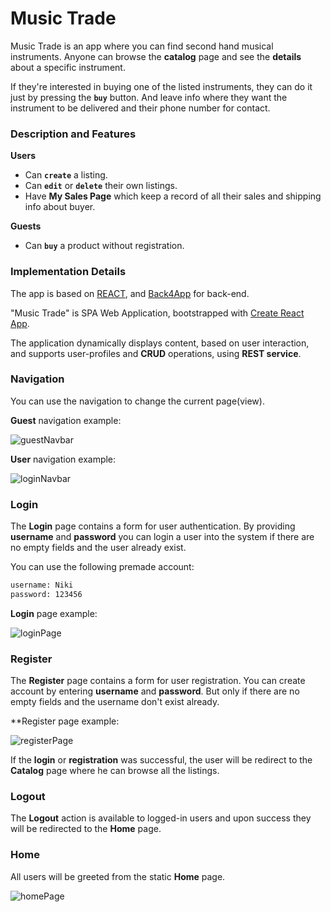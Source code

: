 # Music Trade

Music Trade is an app where you can find second hand musical instruments.
Anyone can browse the **catalog** page and see the **details** about a specific instrument.

If they're interested in buying one of the listed instruments, 
they can do it just by pressing the **`buy`** button.
And leave info where they want the instrument to be delivered and their phone number for contact.

### Description and Features

**Users**
- Can **`create`** a listing.
- Can **`edit`** or **`delete`** their own listings.
- Have **My Sales Page** which keep a record of all their sales and shipping info about buyer.
 
**Guests**
- Can **`buy`** a product without registration.
 
### Implementation Details

The app is based on [REACT](https://reactjs.org/), and [Back4App](https://www.back4app.com/) for back-end.

"Music Trade" is SPA Web Application, bootstrapped with [Create React App](https://github.com/facebook/create-react-app).

The application dynamically displays content, based on user interaction, and supports user-profiles and **CRUD** operations, using **REST service**.

### Navigation

You can use the navigation to change the current page(view).

**Guest** navigation example:

![guestNavbar](https://user-images.githubusercontent.com/103751145/166165250-a5c78bc4-440a-4f0b-920f-789ec517a348.jpg)

**User** navigation example:

![loginNavbar](https://user-images.githubusercontent.com/103751145/166165367-babb462b-076d-4d34-9d6f-57c34c73e838.jpg)

### Login

The **Login** page contains a form for user authentication. By providing **username** and **password** you can login a user into the system if there are no empty fields and the user already exist.

You can use the following premade account:
```sh
username: Niki
password: 123456
```

**Login** page example:

![loginPage](https://user-images.githubusercontent.com/103751145/166165689-963335b8-a484-4e30-82c4-e24ce8ded984.jpg)

### Register

The **Register** page contains a form for user registration. You can create account by entering **username** and **password**.
But only if there are no empty fields and the username don't exist already.

**Register page example:

![registerPage](https://user-images.githubusercontent.com/103751145/166165818-e2ece545-6e92-42c3-9383-049ae393130e.jpg)

If the **login** or **registration** was successful, the user will be redirect to the **Catalog** page where he can browse all the listings.

### Logout

The **Logout** action is available to logged-in users and upon success they will be redirected to the **Home** page.

### Home

All users will be greeted from the static **Home** page.

![homePage](https://user-images.githubusercontent.com/103751145/166166127-b5fb2554-87bb-4735-a872-9aa11524cf7a.jpg)

